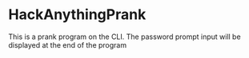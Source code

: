 # HackAnythingPrank

This is a prank program on the CLI.
The password prompt input will be displayed at the end of the program
